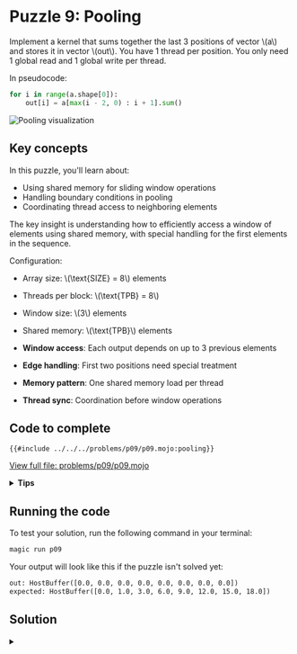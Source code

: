 # Puzzle 9: Pooling

Implement a kernel that sums together the last 3 positions of vector \\(a\\) and stores it in vector \\(out\\).
You have 1 thread per position. You only need 1 global read and 1 global write per thread.

In pseudocode:

```python
for i in range(a.shape[0]):
    out[i] = a[max(i - 2, 0) : i + 1].sum()
```

![Pooling visualization](https://raw.githubusercontent.com/srush/GPU-Puzzles/main/GPU_puzzlers_files/GPU_puzzlers_43_1.svg)

## Key concepts

In this puzzle, you'll learn about:
- Using shared memory for sliding window operations
- Handling boundary conditions in pooling
- Coordinating thread access to neighboring elements

The key insight is understanding how to efficiently access a window of elements using shared memory, with special handling for the first elements in the sequence.

Configuration:
- Array size: \\(\\text{SIZE} = 8\\) elements
- Threads per block: \\(\\text{TPB} = 8\\)
- Window size: \\(3\\) elements
- Shared memory: \\(\\text{TPB}\\) elements

- **Window access**: Each output depends on up to 3 previous elements
- **Edge handling**: First two positions need special treatment
- **Memory pattern**: One shared memory load per thread
- **Thread sync**: Coordination before window operations

## Code to complete

```mojo
{{#include ../../../problems/p09/p09.mojo:pooling}}
```
<a href="{{#include ../_includes/repo_url.md}}/blob/main/problems/p09/p09.mojo" class="filename">View full file: problems/p09/p09.mojo</a>

<details>
<summary><strong>Tips</strong></summary>

<div class="solution-tips">

1. Load data and call `barrier()`
2. Special cases: `out[0] = shared[0]`, `out[1] = shared[0] + shared[1]`
3. General case: `if 1 < global_i < size`
4. Sum three elements: `shared[local_i - 2] + shared[local_i - 1] + shared[local_i]`
</div>
</details>

## Running the code

To test your solution, run the following command in your terminal:

```bash
magic run p09
```

Your output will look like this if the puzzle isn't solved yet:
```txt
out: HostBuffer([0.0, 0.0, 0.0, 0.0, 0.0, 0.0, 0.0, 0.0])
expected: HostBuffer([0.0, 1.0, 3.0, 6.0, 9.0, 12.0, 15.0, 18.0])
```

## Solution

<details class="solution-details">
<summary></summary>

```mojo
{{#include ../../../solutions/p09/p09.mojo:pooling_solution}}
```

<div class="solution-explanation">

This solution:
- Loads input into shared memory and synchronizes
- Handles first two elements as special cases
- For remaining elements, sums previous three values
- Uses shared memory for efficient neighbor access
</div>
</details>
